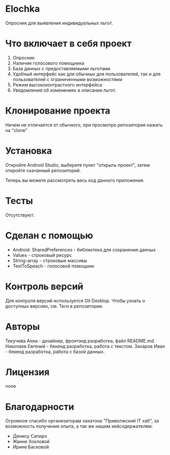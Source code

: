 # Elochka
 Опросник для выявления индивидуальных льгот.
 
 # Что включает в себя проект
 1. Опросник
 2. Наличие голосового помощника
 3. База данных с предоставляемыми льготами
 4. Удобный интерфейс как для обычных для пользователей, так и для пользователей с ограниченными возможностями
 5. Режим высококонтрастного интерфейса
 6. Уведомления об изменениях в описании льгот.
 
 # Клонирование проекта
 Ничем не отличается от обычного, при просмотре репозитория нажать на "clone" 
 
 # Установка
 Откройте Android Studio, выберите пункт "открыть проект", затем откройте скачанный репозиторий.
 
 Теперь вы можете рассмотреть весь код данного приложения.
 
 # Тесты
 
 Отсутствуют.

# Сделан с помощью
- Android: SharedPreferences - библиотека для сохранения данных
- Values - строковый ресурс
- String-array - строковые массивы
- TextToSpeach - голосовой помощник

# Контроль версий
Для контроля версий используется Git Desktop. Чтобы узнать о доступных версиях, см. Теги в репозитории.

# Авторы
Текучева Анна - дизайнер, фронтэнд разработка, файл README.md.
Николаев Евгений - бекенд разработка, работа с текстом.
Захаров Иван - бекенд разработка, работа с базой данных.

# Лицензия 
none

# Благодарности
Огромное спасибо организаторам хакатона "Приволжский IT хаб", за возможность получения опыта, 
а так же нашим кейсодержателям: 
- Денису Сапиро
- Жанне Хохловой
- Ирине Басковой
